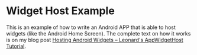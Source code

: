 Widget Host Example
===================

This is an example of how to write an Android APP that is able to host widgets (like the Android Home Screen). The complete text on how it works is on my blog post [Hosting Android Widgets – Leonard's AppWidgetHost Tutorial](http://leonardofischer.com/hosting-android-widgets-my-appwidgethost-tutorial/).
